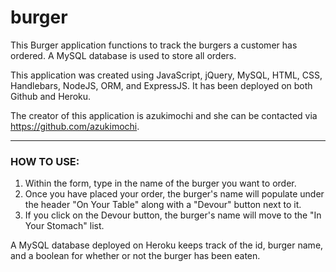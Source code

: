 # burger

This Burger application functions to track the burgers a customer has ordered. A MySQL database is used to store all orders. 

This application was created using JavaScript, jQuery, MySQL, HTML, CSS, Handlebars, NodeJS, ORM, and ExpressJS.  It has been deployed on both Github and Heroku. 

The creator of this application is azukimochi and she can be contacted via https://github.com/azukimochi.
___________________________________________________

### HOW TO USE:

1.  Within the form, type in the name of the burger you want to order. 
2. Once you have placed your order, the burger's name will populate under the header "On Your Table" along with a "Devour" button next to it.
3. If you click on the Devour button, the burger's name will move to the "In Your Stomach" list. 

A MySQL database deployed on Heroku keeps track of the id, burger name, and a boolean for whether or not the burger has been eaten. 
